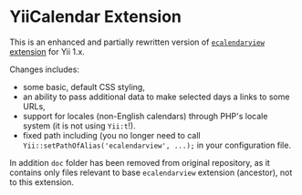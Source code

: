 # YiiCalendar Extension

This is an enhanced and partially rewritten version of [`ecalendarview` extension](http://www.yiiframework.com/extension/ecalendarview/) for Yii 1.x.

Changes includes:

- some basic, default CSS styling,
- an ability to pass additional data to make selected days a links to some URLs,
- support for locales (non-English calendars) through PHP's locale system (it is not using `Yii:t`!).
- fixed path including (you no longer need to call `Yii::setPathOfAlias('ecalendarview', ...);` in your configuration file.

In addition `doc` folder has been removed from original repository, as it contains only files relevant to base `ecalendarview` extension (ancestor), not to this extension.
